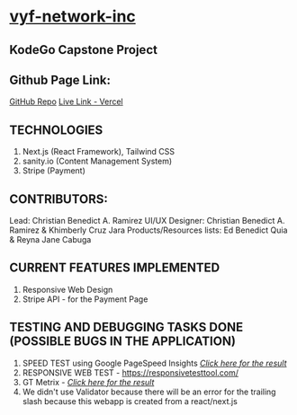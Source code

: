# [vyf-network-inc](https://vyf-sanity.vercel.app/)
## KodeGo Capstone Project

## Github Page Link: 
[GitHub Repo](https://github.com/wd47p-group5/vyf_sanity)
[Live Link - Vercel](https://vyf-sanity.vercel.app/)

## TECHNOLOGIES

1. Next.js (React Framework), Tailwind CSS
2. sanity.io (Content Management System)
3. Stripe (Payment) 

## CONTRIBUTORS:

Lead: Christian Benedict A. Ramirez
UI/UX Designer: Christian Benedict A. Ramirez & Khimberly Cruz Jara
Products/Resources lists: Ed Benedict Quia & Reyna Jane Cabuga

## CURRENT FEATURES IMPLEMENTED

1. Responsive Web Design
2. Stripe API - for the Payment Page

## TESTING AND DEBUGGING TASKS DONE (POSSIBLE BUGS IN THE APPLICATION)
1. SPEED TEST using Google PageSpeed Insights *[Click here for the result](https://pagespeed.web.dev/analysis/https-vyf-sanity-vercel-app/vrwznbr38j?form_factor=desktop)*
2. RESPONSIVE WEB TEST - https://responsivetesttool.com/
3. GT Metrix - *[Click here for the result](https://gtmetrix.com/reports/vyf-sanity.vercel.app/lZbAjAit/)*
4. We didn't use Validator because there will be an error for the trailing slash because this webapp is created from a react/next.js
